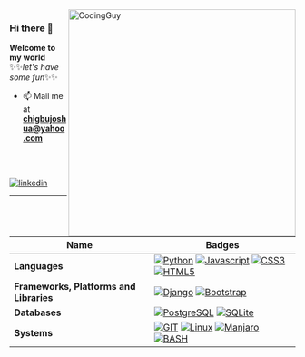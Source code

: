 <img align= "right" alt="CodingGuy" width="400" src="https://cdn.dribbble.com/users/1162077/screenshots/3848914/media/320984a9ca58b3c73274c9259ecf6de8.gif">

### Hi there 👋
**Welcome to my world**
✨✨*let's have some fun*✨✨
- 📫 Mail me at **chigbujoshua@yahoo.com**
<br/> 
<br/>

[![linkedin](https://img.shields.io/badge/linkedin-0A66C2?style=for-the-badge&logo=linkedin&logoColor=white)](https://www.linkedin.com/in/https://www.linkedin.com/in/chigbujoshua/) 
<hr>

|Name | Badges|
--- | ---
|**Languages**  |  [![Python](https://img.shields.io/badge/Python-3776AB?style=for-the-badge&logo=python&logoColor=white)](https://docs.python.org/3/) [![Javascript](https://img.shields.io/badge/JavaScript-F7DF1E?style=for-the-badge&logo=javascript&logoColor=black)](https://developer.mozilla.org/en-US/docs/Web/JavaScript) [![CSS3](https://img.shields.io/badge/CSS3-1572B6?style=for-the-badge&logo=css3&logoColor=white)](https://developer.mozilla.org/en-US/docs/Web/CSS) [![HTML5](https://img.shields.io/badge/HTML5-E34F26?style=for-the-badge&logo=html5&logoColor=white)](https://developer.mozilla.org/en-US/docs/Web/HTML)|
|**Frameworks, Platforms and Libraries**  |  [![Django](https://img.shields.io/badge/Django-092E20?style=for-the-badge&logo=django&logoColor=white)](https://docs.djangoproject.com/) [![Bootstrap](https://img.shields.io/badge/Bootstrap-563D7C?style=for-the-badge&logo=bootstrap&logoColor=white)](https://getbootstrap.com/docs/)|
|**Databases**  | [![PostgreSQL](https://img.shields.io/badge/PostgreSQL-316192?style=for-the-badge&logo=postgresql&logoColor=white)](https://www.postgresql.org/docs/) [![SQLite](https://img.shields.io/badge/SQLite-07405E?style=for-the-badge&logo=sqlite&logoColor=white)](https://www.sqlite.org/docs.html)|
|**Systems**  |  [![GIT](https://img.shields.io/badge/GIT-E44C30?style=for-the-badge&logo=git&logoColor=white)](https://git-scm.com/doc) [![Linux](https://img.shields.io/badge/Linux-FCC624?style=for-the-badge&logo=linux&logoColor=black)](https://opensource.com/resources/linux) [![Manjaro](https://img.shields.io/badge/manjaro-35BF5C?style=for-the-badge&logo=manjaro&logoColor=white)](https://docs.manjaro.org/) [![BASH](https://img.shields.io/badge/Shell_Script-121011?style=for-the-badge&logo=gnu-bash&logoColor=white)](https://www.gnu.org/software/bash/manual/bash.html)|
